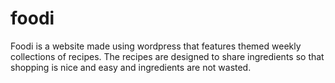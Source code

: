 # foodi
Foodi is a website made using wordpress that features themed weekly collections of recipes. The recipes are designed to share ingredients so that shopping is nice and easy and ingredients are not wasted. 

